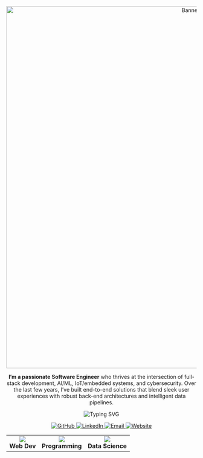 <!-- Full-Screen Banner -->
<div align="center" style="margin: 0; padding: 0;">
  <img src="SOUVIK RANA BANNER.png" alt="Banner" style="width: 100vw; max-width: 100%; border-radius: 0;" />
</div>

<!-- Profile Summary Paragraph -->
<p align="center">
  <strong>I’m a passionate <b>Software Engineer</b></strong> who thrives at the intersection of full-stack development, AI/ML, IoT/embedded systems, and cybersecurity. Over the last few years, I’ve built end-to-end solutions that blend sleek user experiences with robust back-end architectures and intelligent data pipelines.
</p>

<!-- Animated Typing Name & Title -->
<p align="center">
  <img src="https://readme-typing-svg.herokuapp.com?font=Fira+Code&size=28&pause=1000&color=B8CDD0&center=true&vCenter=true&width=600&lines=Hi%2C+I'm+Souvik+Rana+👋;Aspiring+Software+Engineer;Web+Developer;AI+Enthusiast" alt="Typing SVG" />
</p>

<!-- Social Links -->
<p align="center">
  <a href="https://github.com/Souvik-Rana">
    <img src="https://img.shields.io/badge/GitHub-Souvik--Rana-181717?style=for-the-badge&logo=github" alt="GitHub" />
  </a>
  <a href="https://linkedin.com/in/souvik-rana-sr17/">
    <img src="https://img.shields.io/badge/LinkedIn-Souvik_Rana-blue?style=for-the-badge&logo=linkedin&logoColor=white" alt="LinkedIn" />
  </a>
  <a href="mailto:rana.souvik17@gmail.com">
    <img src="https://img.shields.io/badge/Email-rana.souvik17%40gmail.com-D14836?style=for-the-badge&logo=gmail" alt="Email" />
  </a>
  <a href="https://souvik-rana.vercel.app/">
    <img src="https://img.shields.io/badge/Website-souvik--rana.vercel.app-purple?style=for-the-badge&logo=google-chrome" alt="Website" />
  </a>
</p>

<!-- Quick Info Cards -->
<table align="center">
  <tr>
    <td align="center">
      <img src="https://skillicons.dev/icons?i=react,nextjs,nodejs,js,html,css" /><br />
      <b>Web Dev</b>
    </td>
    <td align="center">
      <img src="https://skillicons.dev/icons?i=python,java,cpp,git,github" /><br />
      <b>Programming</b>
    </td>
    <td align="center">
      <img src="https://skillicons.dev/icons?i=mysql,mongodb,streamlit,jupyter" /><br />
      <b>Data Science</b>
    </td>
  </tr>
</table>
